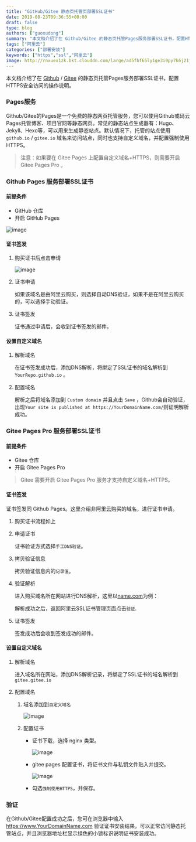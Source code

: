 ```yaml
---
title: "GitHub/Gitee 静态页托管页部署SSL证书"
date: 2019-08-23T09:36:55+08:00
draft: false
type: blog
authors: ["guoxudong"]
summary: "本文档介绍了在 Github/Gitee 的静态页托管Pages服务部署SSL证书，配置HTTPS安全访问的操作说明。"
tags: ["阿里云"]
categories: ["部署安装"]
keywords: ["https","ssl","阿里云"]
image: http://rnxuex1zk.bkt.clouddn.com/large/ad5fbf65ly1ge3i9py7k6j21jk15odie.jpg
---
```


本文档介绍了在 [Github](https://pages.github.com/) / [Gitee](https://gitee.com/help/articles/4136) 的静态页托管Pages服务部署SSL证书，配置HTTPS安全访问的操作说明。

### Pages服务

Github/Gitee的Pages是一个免费的静态网页托管服务，您可以使用Github或码云Pages托管博客、项目官网等静态网页。常见的静态站点生成器有：Hugo、Jekyll、Hexo等，可以用来生成静态站点。默认情况下，托管的站点使用 `github.io` / `gitee.io` 域名来访问站点，同时也支持自定义域名，并配置强制使用HTTPS。

> 注意：如果要在 Gitee Pages 上配置自定义域名+HTTPS，则需要开启 Gitee Pages Pro 。

### Github Pages 服务部署SSL证书

#### 前提条件

- GitHub 仓库
- 开启 GitHub Pages

![image](http://rnxuex1zk.bkt.clouddn.com/large/ad5fbf65gy1g69e503ukoj21ig0hwad9.jpg)

#### 证书签发

1. 购买证书后点击申请

    ![image](http://rnxuex1zk.bkt.clouddn.com/large/ad5fbf65gy1g69ee2r500j22cc078t9z.jpg)

2. 证书申请

    如果该域名是由阿里云购买，则选择自动DNS验证，如果不是在阿里云购买的，可以选择手动验证。

3. 证书签发

    证书通过申请后，会收到证书签发的邮件。

#### 设置自定义域名

1. 解析域名

    在证书签发成功后，添加DNS解析，将绑定了SSL证书的域名解析到 `YourRepo.github.io` 。

2. 配置域名

    解析之后将域名添加到 `Custom domain` 并且点击 `Save` ，Github会自动验证，出现`Your site is published at https://YourDomainName.com/`则证明解析成功。

### Gitee Pages Pro 服务部署SSL证书

#### 前提条件

- Gitee 仓库
- 开启 Gitee Pages Pro

> Gitee 需要开启 Gitee Pages Pro 服务才支持自定义域名+HTTPS。

#### 证书签发

证书签发同 Github Pages。这里介绍非阿里云购买的域名，进行证书申请。

1. 购买证书流程如上

2. 申请证书

    证书验证方式选择`手工DNS验证`。

3. 拷贝验证信息

    拷贝验证信息内的`记录值`。

4. 验证解析

    进入购买域名所在网站进行DNS解析，这里以[name.com](https://www.name.com/zh-cn/)为例：

    解析成功之后，返回阿里云SSL证书管理页面点击`验证`.

5. 证书签发

    签发成功后会收到签发成功的邮件。

#### 设置自定义域名

1. 解析域名

    进入域名所在网站，添加DNS解析记录，将绑定了SSL证书的域名解析到`gitee.gitee.io`

2. 配置域名

    1. 域名添加到`自定义域名`

        ![image](http://rnxuex1zk.bkt.clouddn.com/large/ad5fbf65gy1g69g11wx0qj21a60xiq7m.jpg)

    2. 配置证书

        - 证书下载，选择 nginx 类型。

            ![image](http://rnxuex1zk.bkt.clouddn.com/large/ad5fbf65gy1g69g3pua7xj20ne0v0jus.jpg)

        - gitee pages 配置证书，将证书文件与私钥文件贴入并提交。

            ![image](http://rnxuex1zk.bkt.clouddn.com/large/ad5fbf65gy1g69g64n1btj21bs0yogq8.jpg)

        - 勾选`强制使用HTTPS`，并保存。

### 验证

在Github/Gitee配置成功之后，您可在浏览器中输入 https://www.YourDomainName.com 验证证书安装结果。可以正常访问静态托管站点，并且浏览器地址栏显示绿色的小锁标识说明证书安装成功。
